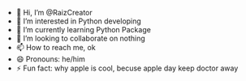 - 👋 Hi, I’m @RaizCreator
- 👀 I’m interested in Python developing
- 🌱 I’m currently learning Python Package
- 💞️ I’m looking to collaborate on nothing
- 📫 How to reach me, ok
- 😄 Pronouns: he/him
- ⚡ Fun fact: why apple is cool, becuse apple day keep doctor away

<!---
RaizCreator123/RaizCreator123 is a ✨ special ✨ repository because its `README.md` (this file) appears on your GitHub profile.
You can click the Preview link to take a look at your changes.
--->
